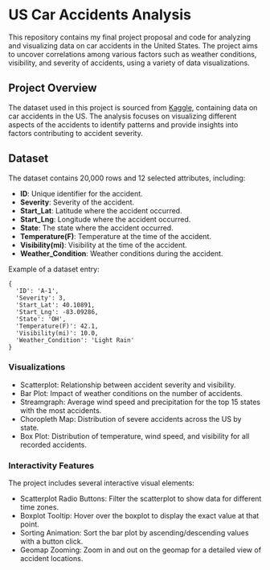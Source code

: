 # US Car Accidents Analysis

This repository contains my final project proposal and code for analyzing and visualizing data on car accidents in the United States. The project aims to uncover correlations among various factors such as weather conditions, visibility, and severity of accidents, using a variety of data visualizations.

## Project Overview

The dataset used in this project is sourced from [Kaggle](https://www.kaggle.com/datasets/sobhanmoosavi/us-accidents), containing data on car accidents in the US. The analysis focuses on visualizing different aspects of the accidents to identify patterns and provide insights into factors contributing to accident severity.

## Dataset

The dataset contains 20,000 rows and 12 selected attributes, including:
- **ID**: Unique identifier for the accident.
- **Severity**: Severity of the accident.
- **Start_Lat**: Latitude where the accident occurred.
- **Start_Lng**: Longitude where the accident occurred.
- **State**: The state where the accident occurred.
- **Temperature(F)**: Temperature at the time of the accident.
- **Visibility(mi)**: Visibility at the time of the accident.
- **Weather_Condition**: Weather conditions during the accident.

Example of a dataset entry:
```
{
  'ID': 'A-1',
  'Severity': 3,
  'Start_Lat': 40.10891,
  'Start_Lng': -83.09286,
  'State': 'OH',
  'Temperature(F)': 42.1,
  'Visibility(mi)': 10.0,
  'Weather_Condition': 'Light Rain'
}
```
### Visualizations
- Scatterplot: Relationship between accident severity and visibility.
- Bar Plot: Impact of weather conditions on the number of accidents.
- Streamgraph: Average wind speed and precipitation for the top 15 states with the most accidents.
- Choropleth Map: Distribution of severe accidents across the US by state.
- Box Plot: Distribution of temperature, wind speed, and visibility for all recorded accidents.

### Interactivity Features
The project includes several interactive visual elements:

- Scatterplot Radio Buttons: Filter the scatterplot to show data for different time zones.
- Boxplot Tooltip: Hover over the boxplot to display the exact value at that point.
- Sorting Animation: Sort the bar plot by ascending/descending values with a button click.
- Geomap Zooming: Zoom in and out on the geomap for a detailed view of accident locations.
